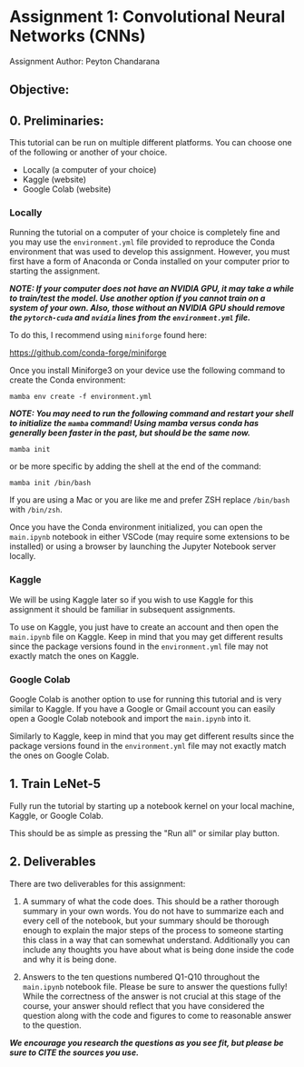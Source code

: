 # Assignment 1: Convolutional Neural Networks (CNNs)

Assignment Author: Peyton Chandarana

## Objective:

## 0. Preliminaries:

This tutorial can be run on multiple different platforms. You can choose one of the following or another of your choice.

- Locally (a computer of your choice)
- Kaggle (website)
- Google Colab (website)

### Locally

Running the tutorial on a computer of your choice is completely fine and you may use the `environment.yml` file provided to reproduce the Conda environment that was used to develop this assignment. However, you must first have a form of Anaconda or Conda installed on your computer prior to starting the assignment.

**_NOTE: If your computer does not have an NVIDIA GPU, it may take a while to train/test the model. Use another option if you cannot train on a system of your own. Also, those without an NVIDIA GPU should remove the `pytorch-cuda` and `nvidia` lines from the `environment.yml` file._**

To do this, I recommend using `miniforge` found here:

https://github.com/conda-forge/miniforge

Once you install Miniforge3 on your device use the following command to create the Conda environment:

```shell
mamba env create -f environment.yml
```

**_NOTE: You may need to run the following command and restart your shell to initialize the `mamba` command! Using mamba versus conda has generally been faster in the past, but should be the same now._**

```shell
mamba init
```

or be more specific by adding the shell at the end of the command:

```shell
mamba init /bin/bash
```

If you are using a Mac or you are like me and prefer ZSH replace `/bin/bash` with `/bin/zsh`.

Once you have the Conda environment initialized, you can open the `main.ipynb` notebook in either VSCode (may require some extensions to be installed) or using a browser by launching the Jupyter Notebook server locally.

### Kaggle

We will be using Kaggle later so if you wish to use Kaggle for this assignment it should be familiar in subsequent assignments.

To use on Kaggle, you just have to create an account and then open the `main.ipynb` file on Kaggle. Keep in mind that you may get different results since the package versions found in the `environment.yml` file may not exactly match the ones on Kaggle.

### Google Colab

Google Colab is another option to use for running this tutorial and is very similar to Kaggle. If you have a Google or Gmail account you can easily open a Google Colab notebook and import the `main.ipynb` into it.

Similarly to Kaggle, keep in mind that you may get different results since the package versions found in the `environment.yml` file may not exactly match the ones on Google Colab.

## 1. Train LeNet-5

Fully run the tutorial by starting up a notebook kernel on your local machine, Kaggle, or Google Colab.

This should be as simple as pressing the "Run all" or similar play button.

## 2. Deliverables

There are two deliverables for this assignment:

1. A summary of what the code does. This should be a rather thorough summary in your own words. You do not have to summarize each and every cell of the notebook, but your summary should be thorough enough to explain the major steps of the process to someone starting this class in a way that can somewhat understand. Additionally you can include any thoughts you have about what is being done inside the code and why it is being done.

2. Answers to the ten questions numbered Q1-Q10 throughout the `main.ipynb` notebook file. Please be sure to answer the questions fully! While the correctness of the answer is not crucial at this stage of the course, your answer should reflect that you have considered the question along with the code and figures to come to reasonable answer to the question.

**_We encourage you research the questions as you see fit, but please be sure to CITE the sources you use._**
